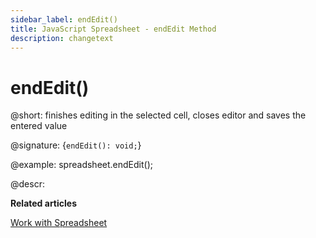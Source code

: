 ```yaml
---
sidebar_label: endEdit()
title: JavaScript Spreadsheet - endEdit Method
description: changetext
---
```


# endEdit()

@short: finishes editing in the selected cell, closes editor and saves the entered value

@signature: {`endEdit(): void;`}

@example:
spreadsheet.endEdit();

@descr:

**Related articles**

[Work with Spreadsheet](working_with_ssheet.md#editing-cell)
